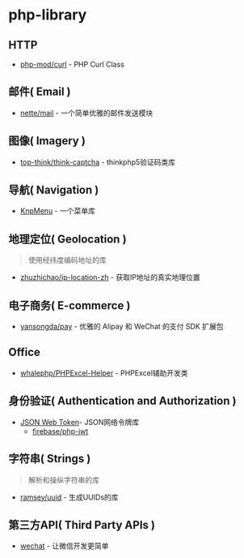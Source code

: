# php-library

## HTTP

- [php-mod/curl](https://github.com/php-mod/curl) - PHP Curl Class

## 邮件( Email )

- [nette/mail](https://github.com/nette/mail) - 一个简单优雅的邮件发送模块

## 图像( Imagery )

- [top-think/think-captcha](https://github.com/top-think/think-captcha) - thinkphp5验证码类库

## 导航( Navigation )

- [KnpMenu](https://github.com/KnpLabs/KnpMenu) - 一个菜单库

## 地理定位( Geolocation )
>使用经纬度编码地址的库

- [zhuzhichao/ip-location-zh](https://github.com/zhuzhichao/ip-location-zh) - 获取IP地址的真实地理位置

## 电子商务( E-commerce )

- [yansongda/pay](https://github.com/yansongda/pay) - 优雅的 Alipay 和 WeChat 的支付 SDK 扩展包

## Office

- [whalephp/PHPExcel-Helper](https://gitee.com/whalephp/PHPExcel-Helper) - PHPExcel辅助开发类

## 身份验证( Authentication and Authorization )

- [JSON Web Token](http://jwt.io/)- JSON网络令牌库
    - [firebase/php-jwt](https://github.com/firebase/php-jwt) 

## 字符串( Strings )
>解析和操纵字符串的库

- [ramsey/uuid](https://github.com/ramsey/uuid) - 生成UUIDs的库

## 第三方API( Third Party APIs )

- [wechat](https://github.com/overtrue/wechat) - 让微信开发更简单
